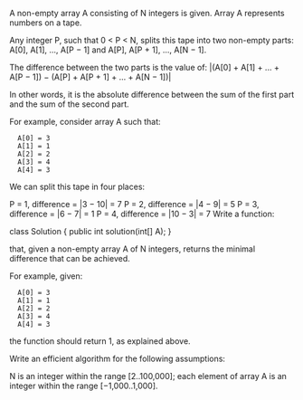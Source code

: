 A non-empty array A consisting of N integers is given. Array A represents numbers on a tape.

Any integer P, such that 0 < P < N, splits this tape into two non-empty parts: A[0], A[1], ..., A[P − 1] and A[P], A[P + 1], ..., A[N − 1].

The difference between the two parts is the value of: |(A[0] + A[1] + ... + A[P − 1]) − (A[P] + A[P + 1] + ... + A[N − 1])|

In other words, it is the absolute difference between the sum of the first part and the sum of the second part.

For example, consider array A such that:

      A[0] = 3
      A[1] = 1
      A[2] = 2
      A[3] = 4
      A[4] = 3
We can split this tape in four places:

P = 1, difference = |3 − 10| = 7 
P = 2, difference = |4 − 9| = 5 
P = 3, difference = |6 − 7| = 1 
P = 4, difference = |10 − 3| = 7 
Write a function:

class Solution { public int solution(int[] A); }

that, given a non-empty array A of N integers, returns the minimal difference that can be achieved.

For example, given:
    
      A[0] = 3
      A[1] = 1
      A[2] = 2
      A[3] = 4
      A[4] = 3
the function should return 1, as explained above.

Write an efficient algorithm for the following assumptions:

N is an integer within the range [2..100,000];
each element of array A is an integer within the range [−1,000..1,000].